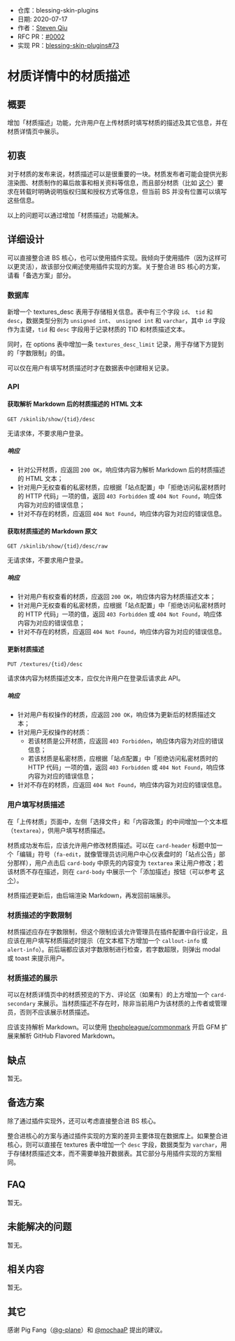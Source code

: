 - 仓库：blessing-skin-plugins
- 日期: 2020-07-17
- 作者：[Steven Qiu](https://github.com/tnqzh123)
- RFC PR：[#0002](https://github.com/bs-community/rfcs/pull/2)
- 实现 PR：[blessing-skin-plugins#73](https://github.com/bs-community/blessing-skin-plugins/pull/73)

# 材质详情中的材质描述

## 概要

增加「材质描述」功能，允许用户在上传材质时填写材质的描述及其它信息，并在材质详情页中展示。

## 初衷

对于材质的发布来说，材质描述可以是很重要的一块。材质发布者可能会提供光影渲染图、材质制作的幕后故事和相关资料等信息，而且部分材质（比如 [这个](https://www.mcbbs.net/thread-1073023-1-1.html)）要求在转载时明确说明版权归属和授权方式等信息，但当前 BS 并没有位置可以填写这些信息。

以上的问题可以通过增加「材质描述」功能解决。

## 详细设计

可以直接整合进 BS 核心，也可以使用插件实现。我倾向于使用插件（因为这样可以更灵活），故该部分仅阐述使用插件实现的方案。关于整合进 BS 核心的方案，请看「备选方案」部分。

### 数据库

新增一个 textures_desc 表用于存储相关信息。表中有三个字段 `id`、 `tid` 和 `desc`，数据类型分别为 `unsigned int`、 `unsigned int` 和 `varchar`，其中 `id` 字段作为主键，`tid` 和 `desc` 字段用于记录材质的 TID 和材质描述文本。

同时，在 options 表中增加一条 `textures_desc_limit` 记录，用于存储下方提到的「字数限制」的值。

可以仅在用户有填写材质描述时才在数据表中创建相关记录。

### API

#### 获取解析 Markdown 后的材质描述的 HTML 文本

```
GET /skinlib/show/{tid}/desc
```

无请求体，不要求用户登录。

##### 响应

- 针对公开材质，应返回 `200 OK`，响应体内容为解析 Markdown 后的材质描述的 HTML 文本；
- 针对用户无权查看的私密材质，应根据「站点配置」中「拒绝访问私密材质时的 HTTP 代码」一项的值，返回 `403 Forbidden` 或 `404 Not Found`，响应体内容为对应的错误信息；
- 针对不存在的材质，应返回 `404 Not Found`，响应体内容为对应的错误信息。

#### 获取材质描述的 Markdown 原文

```
GET /skinlib/show/{tid}/desc/raw
```

无请求体，不要求用户登录。

##### 响应

- 针对用户有权查看的材质，应返回 `200 OK`，响应体内容为材质描述文本；
- 针对用户无权查看的私密材质，应根据「站点配置」中「拒绝访问私密材质时的 HTTP 代码」一项的值，返回 `403 Forbidden` 或 `404 Not Found`，响应体内容为对应的错误信息；
- 针对不存在的材质，应返回 `404 Not Found`，响应体内容为对应的错误信息。

#### 更新材质描述

```
PUT /textures/{tid}/desc
```

请求体内容为材质描述文本，应仅允许用户在登录后请求此 API。

##### 响应

- 针对用户有权操作的材质，应返回 `200 OK`，响应体为更新后的材质描述文本；
- 针对用户无权操作的材质：
    - 	若该材质是公开材质，应返回 `403 Forbidden`，响应体内容为对应的错误信息；
    - 	若该材质是私密材质，应根据「站点配置」中「拒绝访问私密材质时的 HTTP 代码」一项的值，返回 `403 Forbidden` 或 `404 Not Found`，响应体内容为对应的错误信息；
- 针对不存在的材质，应返回 `404 Not Found`，响应体内容为对应的错误信息。

### 用户填写材质描述

在「上传材质」页面中，左侧「选择文件」和「内容政策」的中间增加一个文本框（`textarea`），供用户填写材质描述。

材质成功发布后，应该允许用户修改材质描述。可以在 `card-header` 标题中加一个「编辑」符号（`fa-edit`，就像管理员访问用户中心仪表盘时的「站点公告」部分那样），用户点击后 `card-body` 中原先的内容变为 `textarea` 来让用户修改；若该材质不存在描述，则在 `card-body` 中展示一个「添加描述」按钮（可以参考 [这个](https://codepen.io/mochaa/pen/BajqMvQ)）。

材质描述更新后，由后端渲染 Markdown，再发回前端展示。

### 材质描述的字数限制

材质描述应存在字数限制，但这个限制应该允许管理员在插件配置中自行设定，且应该在用户填写材质描述时提示（在文本框下方增加一个 `callout-info` 或 `alert-info`）。前后端都应该对字数限制进行检查，若字数超限，则弹出 modal 或 toast 来提示用户。

### 材质描述的展示

可以在材质详情页中的材质预览的下方、评论区（如果有）的上方增加一个 `card-secondary` 来展示。当材质描述不存在时，除非当前用户为该材质的上传者或管理员，否则不应该展示材质描述。

应该支持解析 Markdown。可以使用 [thephpleague/commonmark](https://github.com/thephpleague/commonmark) 开启 GFM 扩展来解析 GitHub Flavored Markdown。

## 缺点

暂无。

## 备选方案

除了通过插件实现外，还可以考虑直接整合进 BS 核心。

整合进核心的方案与通过插件实现的方案的差异主要体现在数据库上。如果整合进核心，则可以直接在 textures 表中增加一个 `desc` 字段，数据类型为 `varchar`，用于存储材质描述文本，而不需要单独开数据表。其它部分与用插件实现的方案相同。

## FAQ

暂无。

## 未能解决的问题

暂无。

## 相关内容

暂无。

## 其它

感谢 Pig Fang（[@g-plane](https://github.com/g-plane)）和 [@mochaaP](https://github.com/mochaaP) 提出的建议。
